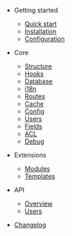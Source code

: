 - Getting started
  - [Quick start](quickstart.md)
  - [Installation](installation.md)
  - [Configuration](configuration.md)

- Core
  - [Structure](structure.md)
  - [Hooks](hooks.md)
  - [Database](database.md)
  - [i18n](i18n.md)
  - [Routes](routes.md)
  - [Cache](cache.md)
  - [Config](config.md)
  - [Users](users.md)
  - [Fields](fields.md)
  - [ACL](acl.md)
  - [Debug](debug.md)

- Extensions
  - [Modules](modules.md)
  - [Templates](templates.md)

- API
  - [Overview](api/overview.md)
  - [Users](api/users.md)

- [Changelog](changelog.md)